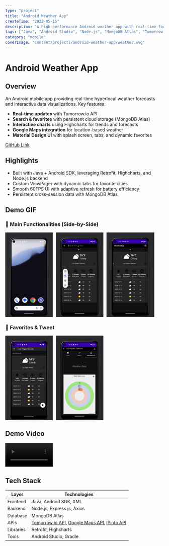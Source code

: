 ```yaml
---
type: "project"
title: "Android Weather App"
createTime: "2022-05-15"
description: "A high-performance Android weather app with real-time forecasts, interactive charts, and cloud-synced favorites."
tags: ["Java", "Android Studio", "Node.js", "MongoDB Atlas", "Tomorrow.io API", "Highcharts", "Retrofit"]
category: "mobile"
coverImage: "content/projects/android-weather-app/weather.svg"
---
```


# Android Weather App

## Overview

An Android mobile app providing real-time hyperlocal weather forecasts and interactive data visualizations. Key features:
- **Real-time updates** with Tomorrow.io API
- **Search & favorites** with persistent cloud storage (MongoDB Atlas)
- **Interactive charts** using Highcharts for trends and forecasts
- **Google Maps integration** for location-based weather
- **Material Design UI** with splash screen, tabs, and dynamic favorites

[GitHub Link](https://github.com/HuJacobJiabao/Android-Weather-App)

## Highlights

- Built with Java + Android SDK, leveraging Retrofit, Highcharts, and Node.js backend
- Custom ViewPager with dynamic tabs for favorite cities
- Smooth 60FPS UI with adaptive refresh for battery efficiency
- Persistent cross-session data with MongoDB Atlas

## Demo GIF
### 🔹 Main Functionalities (Side-by-Side)
<div style="display: flex; gap: 10px;">
  <img src="content/projects/android-weather-app/demo/splash_screen.gif" alt="Splash Screen" width="30%">
  <img src="content/projects/android-weather-app/demo/auto_complete.gif" alt="Auto-complete" width="30%">
  <img src="content/projects/android-weather-app/demo/weather_details.gif" alt="Weather Details" width="30%">
</div>

### 🔹 Favorites & Tweet

<div style="display: flex; gap: 10px; margin-top: 15px;">
  <img src="content/projects/android-weather-app/demo/add_to_remove_from_fav.gif" alt="Favorites" width="30%">
  <img src="content/projects/android-weather-app/demo/tweet.gif" alt="Tweet" width="30%">
</div>

## Demo Video

<video controls width="30%" src="/content/projects/android-weather-app/demo/weather_app_demo.mp4" title="Android Weather App Demo"></video>


## Tech Stack

| Layer      | Technologies                                                                                  |
|------------|-----------------------------------------------------------------------------------------------|
| Frontend   | Java, Android SDK, XML                                                                         |
| Backend    | Node.js, Express.js, Axios                                                                     |
| Database   | MongoDB Atlas                                                                                  |
| APIs       | [Tomorrow.io API](https://www.tomorrow.io/), [Google Maps API](https://developers.google.com/maps), [IPinfo API](https://ipinfo.io/) |
| Libraries  | Retrofit, Highcharts                                                                           |
| Tools      | Android Studio, Gradle                                                                         |